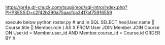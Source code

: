 https://pr4e.dr-chuck.com/tsugi/mod/sql-intro/index.php?PHPSESSID=c2f42b290a75aacfca3417af75916559


execute below
    python roster.py
    # and in SQL
    SELECT hex(User.name || Course.title || Member.role ) AS X FROM 
    User JOIN Member JOIN Course 
    ON User.id = Member.user_id AND Member.course_id = Course.id
    ORDER BY X
